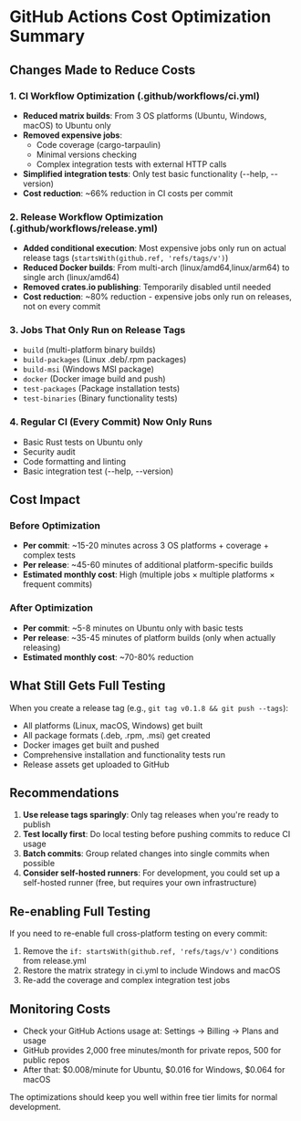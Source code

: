 # GitHub Actions Cost Optimization Summary

## Changes Made to Reduce Costs

### 1. CI Workflow Optimization (.github/workflows/ci.yml)
- **Reduced matrix builds**: From 3 OS platforms (Ubuntu, Windows, macOS) to Ubuntu only
- **Removed expensive jobs**: 
  - Code coverage (cargo-tarpaulin)
  - Minimal versions checking
  - Complex integration tests with external HTTP calls
- **Simplified integration tests**: Only test basic functionality (--help, --version)
- **Cost reduction**: ~66% reduction in CI costs per commit

### 2. Release Workflow Optimization (.github/workflows/release.yml)
- **Added conditional execution**: Most expensive jobs only run on actual release tags (`startsWith(github.ref, 'refs/tags/v')`)
- **Reduced Docker builds**: From multi-arch (linux/amd64,linux/arm64) to single arch (linux/amd64)
- **Removed crates.io publishing**: Temporarily disabled until needed
- **Cost reduction**: ~80% reduction - expensive jobs only run on releases, not on every commit

### 3. Jobs That Only Run on Release Tags
- `build` (multi-platform binary builds)
- `build-packages` (Linux .deb/.rpm packages)
- `build-msi` (Windows MSI package)
- `docker` (Docker image build and push)
- `test-packages` (Package installation tests)
- `test-binaries` (Binary functionality tests)

### 4. Regular CI (Every Commit) Now Only Runs
- Basic Rust tests on Ubuntu only
- Security audit
- Code formatting and linting
- Basic integration test (--help, --version)

## Cost Impact

### Before Optimization
- **Per commit**: ~15-20 minutes across 3 OS platforms + coverage + complex tests
- **Per release**: ~45-60 minutes of additional platform-specific builds
- **Estimated monthly cost**: High (multiple jobs × multiple platforms × frequent commits)

### After Optimization  
- **Per commit**: ~5-8 minutes on Ubuntu only with basic tests
- **Per release**: ~35-45 minutes of platform builds (only when actually releasing)
- **Estimated monthly cost**: ~70-80% reduction

## What Still Gets Full Testing

When you create a release tag (e.g., `git tag v0.1.8 && git push --tags`):
- All platforms (Linux, macOS, Windows) get built
- All package formats (.deb, .rpm, .msi) get created
- Docker images get built and pushed
- Comprehensive installation and functionality tests run
- Release assets get uploaded to GitHub

## Recommendations

1. **Use release tags sparingly**: Only tag releases when you're ready to publish
2. **Test locally first**: Do local testing before pushing commits to reduce CI usage
3. **Batch commits**: Group related changes into single commits when possible
4. **Consider self-hosted runners**: For development, you could set up a self-hosted runner (free, but requires your own infrastructure)

## Re-enabling Full Testing

If you need to re-enable full cross-platform testing on every commit:
1. Remove the `if: startsWith(github.ref, 'refs/tags/v')` conditions from release.yml
2. Restore the matrix strategy in ci.yml to include Windows and macOS
3. Re-add the coverage and complex integration test jobs

## Monitoring Costs

- Check your GitHub Actions usage at: Settings → Billing → Plans and usage
- GitHub provides 2,000 free minutes/month for private repos, 500 for public repos
- After that: $0.008/minute for Ubuntu, $0.016 for Windows, $0.064 for macOS

The optimizations should keep you well within free tier limits for normal development.
